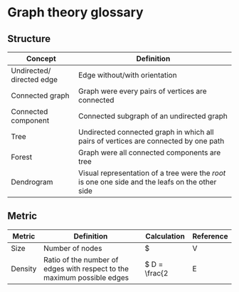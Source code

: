 # Graph theory glossary

## Structure

| Concept                   | Definition                                                                                      |
|---------------------------|-------------------------------------------------------------------------------------------------|
| Undirected/ directed edge | Edge without/with orientation                                                                   |
| Connected graph           | Graph were every pairs of vertices are connected                                                |
| Connected component       | Connected subgraph of an undirected graph                                                       |
| Tree                      | Undirected connected graph in which all pairs of vertices are connected by one path             |
| Forest                    | Graph were all connected components are tree                                                    |
| Dendrogram                | Visual representation of a tree were the *root* is one one side and the leafs on the other side |


## Metric

| Metric  | Definition                                                              | Calculation | Reference |
|---------|-------------------------------------------------------------------------|-------------|-----------|
| Size    | Number of nodes                                                         | $|V|$       |           |
| Density | Ratio of the number of edges with respect to the maximum possible edges | $ D = \frac{2|E|}{|V|(|V| - 1)}$     |           |
